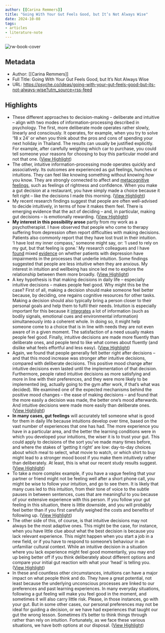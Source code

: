 ```yaml
---
author: [[Carina Remmers]]
title: "Going With Your Gut Feels Good, but It’s Not Always Wise"
date: 2024-10-08
tags: 
- articles
- literature-note
---
```

![rw-book-cover](https://images.aeonmedia.co/images/de5430e1-5a44-4239-97bc-813e7992de66/rt-gettyimages-1765296306.jpg)

## Metadata
- Author: [[Carina Remmers]]
- Full Title: Going With Your Gut Feels Good, but It’s Not Always Wise
- URL: https://psyche.co/ideas/going-with-your-gut-feels-good-but-its-not-always-wise?utm_source=rss-feed

## Highlights
- These different approaches to decision-making – deliberate and intuitive – align with two modes of information-processing described in psychology. The first, more deliberate mode operates rather slowly, linearly and consciously. It operates, for example, when you try to solve ‘18 x 24’ or when you think about the pros and cons of spending your next holiday in Thailand. The results can usually be justified explicitly. For example, after carefully weighing which car to purchase, you could tell someone your reasons for choosing to buy this particular model and not that one. ([View Highlight](https://read.readwise.io/read/01j9mctt86qn8aq6r8xtj3v71f))
- The other, intuitive information-processing mode operates quickly and associatively. Its outcomes are experienced as gut feelings, hunches or intuitions. They can feel like knowing something without knowing *how* you know. They are strongly connected to affect and [metacognitive feelings](https://psyche.co/ideas/how-feelings-about-thinking-help-us-navigate-our-world), such as feelings of rightness and confidence. When you make a gut decision at a restaurant, you have simply made a choice because it felt right – like the decisions I made this morning. ([View Highlight](https://read.readwise.io/read/01j9mcv3n3krxxpbr5acw4ahgp))
- My recent research findings suggest that people are often well-advised to decide intuitively, in terms of how it makes them feel. There is emerging evidence that the act of deciding – and, in particular, making gut decisions – is emotionally rewarding. ([View Highlight](https://read.readwise.io/read/01j9mcvqqh9f0dgd6pccx9zkfd))
- **My interest in this possibility arose** partly from my work as a psychotherapist. I have observed that people who come to therapy suffering from depression often report difficulties with making decisions. Patients also commonly report that they have lost trust in their intuition. ‘I have lost my inner compass,’ someone might say, or: ‘I used to rely on my gut, but that feeling is gone.’ My research colleagues and I have [found](https://www.frontiersin.org/journals/psychology/articles/10.3389/fpsyg.2016.01291/full) mixed [evidence](https://cpe.psychopen.eu/index.php/cpe/article/view/2593) on whether patients with depression have impairments in the processes that underlie intuition. Some findings suggested that people are less intuitive when they are anxious. My interest in intuition and wellbeing has since led me to explore the relationship between them more broadly. ([View Highlight](https://read.readwise.io/read/01j9mcw11ydvenkjg4shrcghjn))
- A key hypothesis is that making decisions in daily life – especially intuitive decisions – makes people feel good. Why might this be the case? First of all, making a decision should make someone feel better because, by deciding, one regains cognitive resources for other tasks. Making a decision should also typically bring a person closer to their personal goals and help them to fulfil their needs. Intuition is especially important for this because it [integrates](https://psycnet.apa.org/record/2009-13007-001) a lot of information (such as bodily signals, emotional cues and environmental information) simultaneously into a coherent whole. In doing so, it might help someone come to a choice that is in line with needs they are not even aware of in a given moment. The satisfaction of a need usually makes people feel good. Finally, intuitive decisions are made more fluently than deliberate ones, and people tend to like what comes about fluently (and dislike what feels effortful and less easy). ([View Highlight](https://read.readwise.io/read/01j9mcxj6v9nfdbrz8etaqqbek))
- Again, we found that people generally felt better right after decisions – and that this mood increase was stronger after intuitive decisions, compared with deliberate decisions. This positive mood change after intuitive decisions even lasted until the implementation of that decision. Furthermore, people rated intuitive decisions as more satisfying and more in line with their preferences, and they were more likely to be implemented (eg, actually going to the gym after work, if that’s what was decided). We examined one of the expected mechanisms behind the positive mood changes – the ease of making decisions – and found that the more easily a decision was made, the better one’s mood afterwards. And intuitive decisions were made more easily than deliberate ones. ([View Highlight](https://read.readwise.io/read/01j9mcystvrw1mv6283re2ce2m))
- **In many cases, gut feelings** will accurately tell someone what is good for them in daily life because intuitions develop over time, based on the vast number of experiences that one has had. The more experience you have in a particular area, and the better the learning conditions were in which you developed your intuitions, the wiser it is to trust your gut. This could apply to decisions of the sort you’ve made many times before, and where the stakes of ‘getting it right’ are low: day-to-day choices about which meal to select, what movie to watch, or which shirt to buy might lead to a stronger mood boost if you make them intuitively rather than deliberately. At least, this is what our recent study results suggest. ([View Highlight](https://read.readwise.io/read/01j9md1jnm22dp013etden3s92))
- To take a more complex example, if you have a vague feeling that your partner or friend might not be feeling well after a short phone call, you might be wise to follow your intuition, and go to see them. It is likely that many cues led to this intuition, from their tone of voice to the subtle pauses in between sentences, cues that are meaningful to you because of your extensive experience with this person. If you follow your gut feeling in this situation, there is little downside, and you will probably feel better than if you first carefully weighed the costs and benefits of following up. ([View Highlight](https://read.readwise.io/read/01j9mdcqpskagdsw1c85234kv9))
- The other side of this, of course, is that intuitive decisions may not always be the most adaptive ones. This might be the case, for instance, when you have little clue about what the best decision is because you lack relevant experience. This might happen when you start a job in a new field, or if you have to respond to someone’s behaviour in an unfamiliar cultural context. While an intuitive decision in a situation where you lack experience might feel good momentarily, you may end up being better off if you think deliberately about different options and compare your initial gut reaction with what your ‘head’ is telling you. ([View Highlight](https://read.readwise.io/read/01j9mdd4kq7qhhvpts7xydgp4g))
- In these and countless other circumstances, intuitions can have a major impact on what people think and do. They have a great potential, not least because the underlying unconscious processes are linked to our preferences and past learning experiences. In many everyday situations, following a gut feeling will make you feel good in the moment, and sometimes it will also carry little risk. Please, in those instances, go with your gut. But in some other cases, our personal preferences may not be ideal for guiding a decision, or we have had experiences that taught our gut the wrong lesson. Sometimes it’s better to think things through rather than rely on intuition. Fortunately, as we face these various situations, we have both options at our disposal. ([View Highlight](https://read.readwise.io/read/01j9mdek7bcrc3fcknyspj4hdp))
